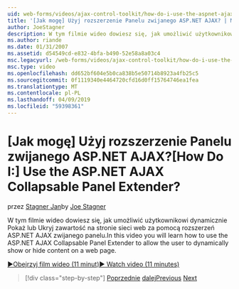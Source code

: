 ```yaml
---
uid: web-forms/videos/ajax-control-toolkit/how-do-i-use-the-aspnet-ajax-collapsable-panel-extender
title: '[Jak mogę] Użyj rozszerzenie Panelu zwijanego ASP.NET AJAX? | Microsoft Docs'
author: JoeStagner
description: W tym filmie wideo dowiesz się, jak umożliwić użytkownikowi dynamicznie Pokaż lub Ukryj zawartość na stronie sieci web za pomocą rozszerzeń ASP.NET AJAX zwijanego panelu.
ms.author: riande
ms.date: 01/31/2007
ms.assetid: d54549cd-e832-4bfa-b490-52e58a8a03c4
msc.legacyurl: /web-forms/videos/ajax-control-toolkit/how-do-i-use-the-aspnet-ajax-collapsable-panel-extender
msc.type: video
ms.openlocfilehash: dd652bf604e5b0ca838b5e50714b8923a4fb25c5
ms.sourcegitcommit: 0f1119340e4464720cfd16d0ff15764746ea1fea
ms.translationtype: MT
ms.contentlocale: pl-PL
ms.lasthandoff: 04/09/2019
ms.locfileid: "59398361"
---
```

# <a name="how-do-i-use-the-aspnet-ajax-collapsable-panel-extender"></a><span data-ttu-id="ae657-104">[Jak mogę] Użyj rozszerzenie Panelu zwijanego ASP.NET AJAX?</span><span class="sxs-lookup"><span data-stu-id="ae657-104">[How Do I:] Use the ASP.NET AJAX Collapsable Panel Extender?</span></span>

<span data-ttu-id="ae657-105">przez [Stagner Jan](https://github.com/JoeStagner)</span><span class="sxs-lookup"><span data-stu-id="ae657-105">by [Joe Stagner](https://github.com/JoeStagner)</span></span>

<span data-ttu-id="ae657-106">W tym filmie wideo dowiesz się, jak umożliwić użytkownikowi dynamicznie Pokaż lub Ukryj zawartość na stronie sieci web za pomocą rozszerzeń ASP.NET AJAX zwijanego panelu.</span><span class="sxs-lookup"><span data-stu-id="ae657-106">In this video you will learn how to use the ASP.NET AJAX Collapsable Panel Extender to allow the user to dynamically show or hide content on a web page.</span></span>

[<span data-ttu-id="ae657-107">&#9654;Obejrzyj film wideo (11 minut)</span><span class="sxs-lookup"><span data-stu-id="ae657-107">&#9654; Watch video (11 minutes)</span></span>](https://channel9.msdn.com/Blogs/ASP-NET-Site-Videos/how-do-i-use-the-aspnet-ajax-collapsable-panel-extender)

> [!div class="step-by-step"]
> <span data-ttu-id="ae657-108">[Poprzednie](how-do-i-use-the-aspnet-ajax-accordion-control.md)
> [dalej](how-do-i-use-the-aspnet-ajax-draggable-panel-extender.md)</span><span class="sxs-lookup"><span data-stu-id="ae657-108">[Previous](how-do-i-use-the-aspnet-ajax-accordion-control.md)
[Next](how-do-i-use-the-aspnet-ajax-draggable-panel-extender.md)</span></span>
